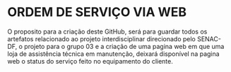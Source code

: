 # ORDEM DE SERVIÇO VIA WEB
<table>O proposito para a criação deste GitHub, será para guardar todos os artefatos relacionado ao projeto interdisciplinar direcionado pelo SENAC-DF, o projeto para o grupo 03 e a criação de uma pagina web em que uma loja de assistência técnica em manutenção, deixará disponível na pagina web o status do serviço feito no equipamento do cliente.</table>   
